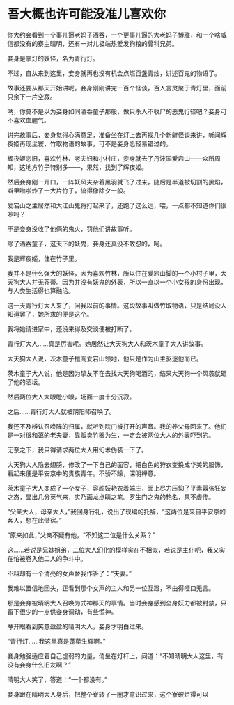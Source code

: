 # 吾大概也许可能没准儿喜欢你



你大约会看到一个事儿逼老妈子酒吞，一个更事儿逼的大老妈子博雅，和一个啥威信都没有的寮主晴明，还有一对儿极端热爱发狗粮的骨科兄弟。



妾身是掌灯的妖怪，名为青行灯。

不过，自从来到这里，妾身就再也没有机会点燃百盏青烛，讲述百鬼的物语了。

故事还要从那天开始讲呢。妾身刚刚讲完一百个怪谈，百人言灵聚于青灯里，面前只余下一片空寂。

呐，你莫不是以为妾身如同酒吞童子那般，做只杀人不收尸的恶鬼行径吧？妾身可不喜欢血腥气。

讲完故事后，妾身觉得心满意足，准备坐在灯上去再找几个新鲜怪谈来讲，听闻辉夜姬再现尘寰，竹取物语的故事，可不是妾身愿轻易错过的。

辉夜姬恋旧，喜欢竹林、老夫妇和小村庄，妾身就去了丹波国爱宕山——众所周知，这地方竹子特别多——，果然，找到了辉夜姬。

然后妾身刚一开口，一阵妖风夹杂着黑羽就飞了过来，随后是半道被切割的黑焰，噼里啪啦炸了一大片竹子，搞得像除夕一般。

爱宕山之主居然和大江山鬼将打起来了，还跑了这么远，喂，一点都不知道你们很吵吗？

于是妾身没收了他俩的鬼火，罚他们讲故事听。

除了酒吞童子，这天下的妖鬼，妾身还真没不敢怼的，呵。



我是辉夜姬，住在竹子里。

我并不是什么强大的妖怪，因为喜欢竹林，所以住在爱宕山脚的一个小村子里，大天狗大人并无芥蒂。因为并没有妖鬼的外表，所以一直以一个小女孩的身份出现，与人类生活得也算融洽。

这一天青行灯大人来了，问我以前的事情。这段故事叫做竹取物语，只是结局没人知道罢了，她所求的便是这个。

我将她请进家中，还没来得及交谈便被打断了。

青行灯大人……真是厉害呢。她居然让大天狗大人和茨木童子大人讲故事。

大天狗大人说，茨木童子擅闯爱宕山领地，他只是作为山主驱逐他而已。

茨木童子大人说，他是因为挚友不在去找大天狗喝酒的，结果大天狗一个风袭就砸了他的酒坛。

然后两位大人大眼瞪小眼，场面一度十分沉寂。

之后……青行灯大人就被阴阳师召唤了。

我还不及辨认召唤阵的归属，就听到院门被打开的声音。我的养父母回来了。他们是一对很和蔼的老夫妻，靠贩卖竹器为生，一定会被两位大人的外表吓到的。

无奈之下，我只得请求两位大人用幻术伪装一下了。

大天狗大人隐去翅膀，修改了一下自己的面容，把白色的狩衣变换成华美的服饰，看起来便是平安京中的贵族青年。不骄不躁，深明禅意。

茨木童子大人变成了一个女子，容颜妖艳衣着端庄，面上尽力压抑了平素嚣张狂妄之态，显出几分英气来，实乃画龙点睛之笔。罗生门之鬼的艳名，果不虚传。

“父亲大人，母亲大人，”我回身行礼，说出了现编的托辞，“这两位是来自平安京的客人，想在此借宿。”

“原来如此，”父亲不疑有他，“不知这二位是什么关系？”

这……若说是兄妹姐弟，二位大人幻化的模样实在不相似，若说是主仆吧，我又实在怕被卷入他二人的争斗中。

不料却有一个清亮的女声替我作答了：“夫妻。”

我难以置信地回头，正看到那个女声的主人和另一位互蹬，不由得哑口无言。



那是妾身被晴明大人召唤为式神那天的事情。当时妾身感到全身妖力都被封禁，只留下很少的一点供妾身调动，有些慌神。

睁开眼看到笑意盈盈的晴明大人，妾身才明白过来。

“青行灯……我这里真是蓬荜生辉啊。”

妾身勉强适应着自己虚弱的力量，倚坐在灯杆上，问道：“不知晴明大人这里，有没有妾身什么旧友啊？”

晴明大人笑了，答道：“一个都没有。”

妾身跟在晴明大人身后，把整个寮转了一圈才意识过来，这个寮破烂得可以

